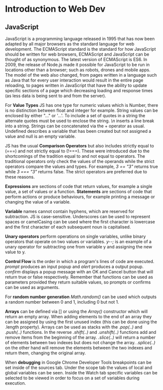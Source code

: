 # Introduction to Web Dev

## JavaScript

JavaScript is a programming language released in 1995 that has now been adapted by all major browsers as the standard language for web development. The ECMAScript standard is the standard for how JavaScript should be written for web browsers, ECMAScript and JavaScript can be thought of as synonymous. The latest version of ECMAScript is ES6. In 2009, the release of Node.js made it possible for JavaScript to be run in locations other than a browser; such as robots, drones and mobile apps. The model of the web also changed, from pages written in a language such as Java that for every user interaction would result in the entire page reloading, to pages written in JavaScript that have the ability to update specific sections of a page which decreasing loading and response times (as less data is being sent to and from the server). 

For **Value Types** JS has one type for numeric values which is Number, there is no distinction between float and integer for example. String values can be enclosed by either "..." or '...'. To include a set of quotes in a string the alternate quotes must be used to enclose the string. *\n* inserts a line break into a string. Strings can be concatenated via the + operator as usual. Undefined describes a variable that has been created but not assigned a value and null is an empty variable. 

JS has the usual **Comparison Operators** but also includes strictly equal to (===) and not strictly equal to (!===). These were introduced due to the shortcomings of the tradition equal to and not equal to operators. The traditional operators only check the values of the operands while the strict operators compare the values and types. For example, *3 == "3"* returns true while *3 === "3"* returns false. The strict operators are preferred due to these reasons. 

**Expressions** are sections of code that return values, for example a single value, a set of values or a function. **Statements** are sections of code that perform actions or produce behaviours, for example printing a message or changing the value of a variable.

**Variable** names cannot contain hyphens, which are reserved for subtraction. JS is case-sensitive. Underscores can be used to represent spaces or camelCasing can be used where the first character is lowercase and the first character of each subsequent noun is capitalised. 

**Unary operators** perform operations on single variables, unlike binary operators that operate on two values or variables. *y--;* is an example of a unary operator for subtracting one from variable y and assigning the new value to y.

**Control Flow** is the order in which a program's lines of code are executed. *prompt* produces an input popup and *alert* produces a output popup. *confirm* displays a popup message with an OK and Cancel button that will return true or false respectively. Remember that functions can be used as parameters provided they return suitable values, so prompts or confirms can be used as arguments. 

For **random number generation** *Math.random()* can be used which outputs a random number between 0 and 1, including 0 but not 1.

**Arrays** can be defined via [] or using the *Array()* constructor which will return an empty array. When adding elements to the end of an array they can be assigned by using the first unused index (this can be done using the .length property). Arrays can be used as stacks with the *.pop(..)* and *.push(..)* functions. In the reverse *.shift(..)* and *.unshift(..)* functions add and remove items from the beginning of the array. *.slice(..)* will return a number of elements between two indexes but does not change the array. *.splice(..)* on the other hand will remove the elements between the two indexes and return them, changing the original array.

When **debugging** in Google Chrome Developer Tools breakpoints can be set inside of the sources tab. Under the scope tab the values of local and global variables can be seen. Inside the Watch tab specific variables can be selected to be viewed in order to focus on a set of variables during execution.